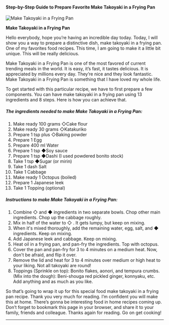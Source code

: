             

#### Step-by-Step Guide to Prepare Favorite Make Takoyaki in a Frying Pan

![Make Takoyaki in a Frying Pan](https://img-global.cpcdn.com/recipes/5210254066319360/751x532cq70/make-takoyaki-in-a-frying-pan-recipe-main-photo.jpg)

**Make Takoyaki in a Frying Pan**

Hello everybody, hope you’re having an incredible day today. Today, I will show you a way to prepare a distinctive dish, make takoyaki in a frying pan. One of my favorites food recipes. This time, I am going to make it a little bit unique. This will be really delicious.

Make Takoyaki in a Frying Pan is one of the most favored of current trending meals in the world. It is easy, it’s fast, it tastes delicious. It is appreciated by millions every day. They’re nice and they look fantastic. Make Takoyaki in a Frying Pan is something that I have loved my whole life.

To get started with this particular recipe, we have to first prepare a few components. You can have make takoyaki in a frying pan using 13 ingredients and 8 steps. Here is how you can achieve that.

##### The ingredients needed to make Make Takoyaki in a Frying Pan:

1.  Make ready 100 grams ◇Cake flour
2.  Make ready 30 grams ◇Katakuriko
3.  Prepare 1 tsp plus ◇Baking powder
4.  Prepare 1 Egg
5.  Prepare 400 ml Water
6.  Prepare 1 tsp ◆Soy sauce
7.  Prepare 1 tsp ◆Dashi (I used powdered bonito stock)
8.  Take 1 tsp ◆Sugar (or mirin)
9.  Take 1 dash Salt
10.  Take 1 Cabbage
11.  Make ready 1 Octopus (boiled)
12.  Prepare 1 Japanese leek
13.  Take 1 Topping (optional)

##### Instructions to make Make Takoyaki in a Frying Pan:

1.  Combine ◇ and ◆ ingredients in two separate bowls. Chop other main ingredients. Chop up the cabbage roughly.
2.  Mix in half of the water to ◇ . It gets lumpy, but keep on mixing.
3.  When it's mixed thoroughly, add the remaining water, egg, salt, and ◆ ingredients. Keep on mixing.
4.  Add Japanese leek and cabbage. Keep on mixing.
5.  Heat oil in a frying pan, and pan-fry the ingredients. Top with octopus.
6.  Cover the pan and pan-fry for 3 to 4 minutes on a medium heat. Now, don't be afraid, and flip it over.
7.  Remove the lid and heat for 3 to 4 minutes over medium or high heat to your liking. Not all takoyaki are round!
8.  Toppings (Sprinkle on top): Bonito flakes, aonori, and tempura crumbs. (Mix into the dough): Beni-shouga red pickled ginger, konnyaku, etc. Add anything and as much as you like.

So that’s going to wrap it up for this special food make takoyaki in a frying pan recipe. Thank you very much for reading. I’m confident you will make this at home. There’s gonna be interesting food in home recipes coming up. Don’t forget to bookmark this page in your browser, and share it to your family, friends and colleague. Thanks again for reading. Go on get cooking!

* * *